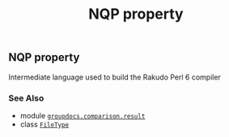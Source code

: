 ﻿---
title: NQP property
second_title: GroupDocs.Comparison for Python via .NET API References
description: 
type: docs
url: /python-net/groupdocs.comparison.result/filetype/nqp/
is_root: false
weight: 870
---

## NQP property


Intermediate language used to build the Rakudo Perl 6 compiler

### See Also
* module [`groupdocs.comparison.result`](../../)
* class [`FileType`](/comparison/python-net/groupdocs.comparison.result/filetype)
